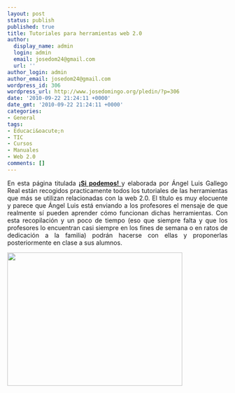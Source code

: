 ```yaml
---
layout: post
status: publish
published: true
title: Tutoriales para herramientas web 2.0
author:
  display_name: admin
  login: admin
  email: josedom24@gmail.com
  url: ''
author_login: admin
author_email: josedom24@gmail.com
wordpress_id: 306
wordpress_url: http://www.josedomingo.org/pledin/?p=306
date: '2010-09-22 21:24:11 +0000'
date_gmt: '2010-09-22 21:24:11 +0000'
categories:
- General
tags:
- Educaci&oacute;n
- TIC
- Cursos
- Manuales
- Web 2.0
comments: []
---
```

<p style="text-align: justify;">En esta p&aacute;gina titulada <a href="http://aliso.pntic.mec.es/agalle17/tutoriales/flashmo_098_3d_curve_wall.html" target="_blank"><strong>&iexcl;Si podemos! </strong></a>y  elaborada por &Aacute;ngel Luis Gallego Real est&aacute;n recogidos practicamente  todos los tutoriales de las herramientas que m&aacute;s se utilizan  relacionadas con la web 2.0. El t&iacute;tulo es muy elocuente y parece que  &Aacute;ngel Luis est&aacute; enviando a los profesores el mensaje de que realmente s&iacute;  pueden aprender c&oacute;mo funcionan dichas herramientas. Con esta  recopilaci&oacute;n y un poco de tiempo (eso que siempre falta y que los  profesores lo encuentran casi siempre en los fines de semana o en ratos  de dedicaci&oacute;n a la familia) podr&aacute;n hacerse con ellas y proponerlas  posteriormente en clase a sus alumnos.</p>
<p style="text-align: justify;"><img class="aligncenter" title="sipodemos" src="http://2.bp.blogspot.com/_nFd5JoMNQR8/THo5EOnsAuI/AAAAAAAABr8/Ik6dR_3ygOM/s400/Captura+de+pantalla+2010-07-26+a+las+17.13.33.png" alt="" width="400" height="305" /></p>
